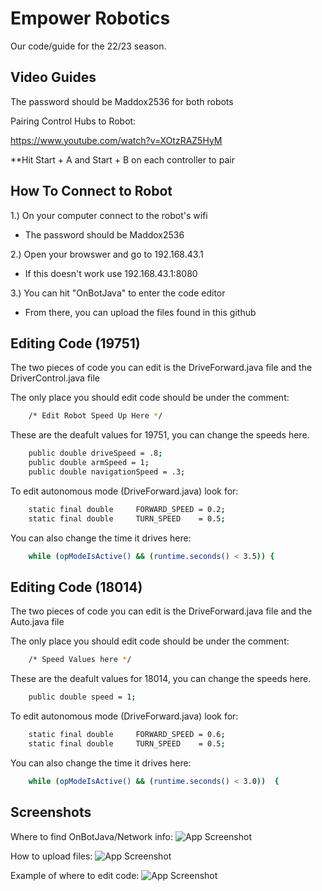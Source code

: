 
# Empower Robotics

Our code/guide for the 22/23 season.

## Video Guides
The password should be Maddox2536 for both robots 

Pairing Control Hubs to Robot:

https://www.youtube.com/watch?v=XOtzRAZ5HyM

**Hit Start + A and Start + B on each controller to pair

## How To Connect to Robot
1.) On your computer connect to the robot's wifi

* The password should be Maddox2536

2.) Open your browswer and go to 192.168.43.1

* If this doesn't work use 192.168.43.1:8080

3.) You can hit "OnBotJava" to enter the code editor

* From there, you can upload the files found in this github 

## Editing Code (19751)

The two pieces of code you can edit is the DriveForward.java file and the DriverControl.java file

The only place you should edit code should be under the comment:

```bash
    /* Edit Robot Speed Up Here */
```

These are the deafult values for 19751, you can change the speeds here.


```bash
    public double driveSpeed = .8;
    public double armSpeed = 1;
    public double navigationSpeed = .3;
```

To edit autonomous mode (DriveForward.java) look for:

```bash
    static final double     FORWARD_SPEED = 0.2;
    static final double     TURN_SPEED    = 0.5;
```

You can also change the time it drives here:


```bash
    while (opModeIsActive() && (runtime.seconds() < 3.5)) {
```

## Editing Code (18014)

The two pieces of code you can edit is the DriveForward.java file and the Auto.java file

The only place you should edit code should be under the comment:

```bash
    /* Speed Values here */
```

These are the deafult values for 18014, you can change the speeds here.


```bash
    public double speed = 1;
```

To edit autonomous mode (DriveForward.java) look for:

```bash
    static final double     FORWARD_SPEED = 0.6;
    static final double     TURN_SPEED    = 0.5;
```

You can also change the time it drives here:


```bash
    while (opModeIsActive() && (runtime.seconds() < 3.0))  {
```

## Screenshots

Where to find OnBotJava/Network info:
![App Screenshot](https://i.ibb.co/61BJSt6/SS1.png)

How to upload files:
![App Screenshot](https://i.ibb.co/T4Y53BS/SS2.png)

Example of where to edit code:
![App Screenshot](https://i.ibb.co/wMSvXCp/SS3.png)


